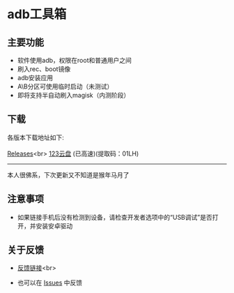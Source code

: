 # adb工具箱
## 主要功能
- 软件使用adb，权限在root和普通用户之间
- 刷入rec、boot镜像
- adb安装应用
- A\B分区可使用临时启动（未测试）
- 即将支持半自动刷入magisk（内测阶段）
## 下载
各版本下载地址如下: <br>
<br>
[Releases](https://github.com/luodyfdg/adbtools/releases "https://github.com/luodyfdg/adbtools/releases")<br>
[123云盘](https://www.123pan.com/s/XBLRVv-J5wHv "https://www.123pan.com/s/XBLRVv-J5wHv") (已高速)(提取码：01LH)

---

本人很佛系，下次更新又不知道是猴年马月了

## 注意事项
- 如果链接手机后没有检测到设备，请检查开发者选项中的“USB调试”是否打开，并安装安卓驱动

## 关于反馈
- [反馈链接](https://support.qq.com/products/410627 "https://support.qq.com/products/410627")<br>

- 也可以在
[Issues](https://github.com/luodyfdg/adbtools/issues "https://github.com/luodyfdg/adbtools/issues") 中反馈
